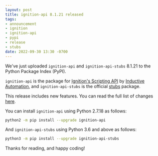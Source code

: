 ```yaml
---
layout: post
title: ignition-api 8.1.21 released
tags:
- announcement
- ignition
- ignition-api
- pypi
- release
- stubs
date: 2022-09-30 13:30 -0700
---
```

We've just uploaded `ignition-api` and `ignition-api-stubs` 8.1.21 to the Python Package Index (PyPI).

`ignition-api` is the package for [Ignition's Scripting API](https://docs.inductiveautomation.com/display/DOC81/System+Functions) by [Inductive Automation](https://inductiveautomation.com/ignition/), and `ignition-api-stubs` is the official [stubs](https://peps.python.org/pep-0484/) package.

This release includes new features. You can read the full list of changes [here](https://docs.inductiveautomation.com/display/DOC81/New+in+this+Version#NewinthisVersion-Newin8.1.21).

You can install `ignition-api` using Python 2.7.18 as follows:

```sh
python2 -m pip install --upgrade ignition-api
```

And `ignition-api-stubs` using Python 3.6 and above as follows:

```sh
python3 -m pip install --upgrade ignition-api-stubs
```

Thanks for reading, and happy coding!
